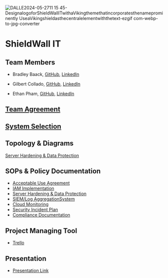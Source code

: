 ![DALLE2024-05-2711 15 45-DesignalogoforShieldWallITwithaVikingthemethatincorporatesthenameprominently UseaVikingshieldasthecentralelementwiththetext-ezgif com-webp-to-jpg-converter](https://github.com/Shield-Wall-1/Shield-Wall/assets/158526468/2af9f60b-ad85-4fa6-ad9d-52e26cfc16bf)

# ShieldWall IT

## Team Members

- Bradley Baack, [GitHub](https://github.com/bjbaack), [LinkedIn](https://www.linkedin.com/in/bradleybaack/)

- Gilbert Collado, [GitHub](https://github.com/JapanesePlatano), [LinkedIn](https://www.linkedin.com/in/gilbert-collado-545099254/)

- Ethan Pham, [GitHub](https://github.com/EthanPham03), [LinkedIn](https://www.linkedin.com/in/ethan-pham-8a9a622b3/)


## [Team Agreement](https://docs.google.com/document/d/1RPGCnGrP_vLHJc-a3qApJRwFOWvHZYm0mh__MHPm50g/edit#heading=h.8gk16jcral)

## [System Selection](https://docs.google.com/document/d/1sAv-cWNuCnyHW1lVpHmL5cFta7ruWmzpcsVyasrInmY/edit?usp=sharing)

## Topology & Diagrams
[Server Hardening & Data Protection](https://viewer.diagrams.net/?tags=%7B%7D&highlight=0000ff&edit=_blank&layers=1&nav=1&title=Untitled%20Diagram.drawio#R7Vvrc9o4EP9r8hHG8puPQKC9TttLy10zd18YYQtwayzOFq%2F760%2ByZbAegEkwyeTSZga0llf27m9X%2BxB3Vn%2Bx%2FZDC5fwLDlF8Zxrh9s66vzNN4Ngu%2FWCUHafYhlNQZmkUFjTjQBhF%2FyI%2BsaSuohBlnFaQCMYxiZYiMcBJggIi0GCa4o04bYrjUCAs4QwJj8EIowDGSJn2GIVkzqnA7RwufETRbM6X9k2vuLCA5WTOOJvDEG8qJGtwZ%2FVTjEnxbbHto5hJT5TL8MjV%2FYOlKCF1bnjs9T9N1z%2Fu0fifTm%2F9CTtfN2bL4q%2BxhvGKv3H3cUQJ%2FRivQv7gZFdKY4mjhOQSdXr0jy7YN%2B4ceqXPRm3TkQjy2BMJQB0xHiJBHnsiAcjsgbQ%2BkB%2BwQlBGAntDWt%2BoPCD9s3p4ReIoQf099gxKnKUwjKhO%2BjjGKaUlOKHS683JIqYjQL9u5hFBoyUMmFQ31HAobYoTwtEPzHLMBc%2B4UnwTSNdKOY9cEygdrFGhkGJOHMNlFk32d6UoWKVZtEbfUVYwZ1SKxCX7vtjOmNW24Saz27MUr5b54%2F9G19JeHdOv44ABYwxjwhiRFP9C5YvemRb9P2To602jOJYEsEYpiahhdeNoxvgTzJaDfBSjac6RSiVKZp%2Fz0b1lcEnolghhNkchfyXVGLh9sFXRtkLixvEB4QUi6Y5O4Vdb3DFxT9WyDe67NhW7Nwy7IM4rNu9anAi5s5ntmR%2FskX7hJnmBedqmYp4PabSGBDG7XE0SRN5t9N1GqzaaMXYR2Y0Pk0e5mZaMZZs1jK7ddSWbpfSBO3SH3vUMF9jeoNc9b7in96na5uy4QLDnjqlYs1WaV9WY7Y7blDFbijErxpv9QiSYc9nI%2BAEFLooowpAlWQGvqGMObkm9huEM7R6lx3CC4gecRSTKMRUgtmhF75%2BlCRNMCF6cBcaej9YCZXyvEYILs72JEvp6GUVxus5vromPvaOsjQ%2FXa4sO3%2Bxo3L2jAqTjN4UP%2Bx0f5%2FBBJ662t0CHiA0bAA04Oio4%2FMYiAa8GOK6l%2B8HQH5rgdem%2BbYZtlIRjgsfsAyVBulsWqzYHA99p%2BwIQQEcFgmu1NUGh47Y7TWHBvyEWbLvj3L9CLORfxhMY%2FMqDHpgG8xv4hf0uUToGQ4GD56pg8MyGoODW2DMqCs912KMyY8FhElbUPM3%2F0SnUuLqsbsI0E8Msi4KCOIzikgsd8TCYhY0%2FESE7PoYrgpkmUzLHM5xQTGCm6wrYyiIKkOJpm0XC7Jn2OKVh7DofgMsVmuFVGqAasRiB6Qyd5MhtDYVlnegIQKoOwdDkiJyWohgSGuxXeOlhwVd4YHt8JUkFZXhaRi2OFK4Wr85vq5aDFE6WyAnIgW8hG4VTjtP9i9eC7ued%2BbX%2FF%2FgZz3%2F37qfOer0yglaZoJ9ArhaLFTiLgLk6Rry6GLEux4ijwYhzLYz4opMyXcn9XIARiROQODWMEbX88XIY0T6gXRci9jtEmoGImlQPeqyAPTgEiDJk6F5PRJAosYgcsiyiMGS3a%2BtCz4JY%2FdgDOJ4oacNXgg%2Fd1mMZzw8%2BToH%2FlHVKwaTpd%2F2BUSdmFBLdoyFrNXCpGWXK5dE2sPOCZ%2FmpVEZFmu%2FoZ5d1UP1s%2FqlUPUVa%2BSTKbJF3XtY8kvsLsXIQZQEeZ3CK2gFeLJmUUVE47E1mvIJI1RwtM5TXITOpqli9Hy7hJIojsmtnWTwmcTbG02mMYdgk4j0g12h8tUhTFvaENPwKNTwt5N2LNiS1rPwsV3F%2Bl%2FFe1S4DgJg8mx3vqZuMIcaqlnXbTUYtvvAuKfM5U%2Bp18obMF5jAGXUyb2W%2F8UzJ%2FCzgveyOU54KqCjisagYU%2BKoyP5N477%2FVlQg16gdTfXppvJXk7bPrCJbkf7bEDyQdx7bUbvBtxW9mguNdtni7YS3ZkcqrTmKwMtE%2B9oC17%2BBivWH1SSm%2BeV76%2F299X6V1rvX7QKgab0PzaE78M%2FmNPXPzNi%2Bn1dYb9N69y3BkDUxu1XGzWLn3WzKlB3FlBXb%2Fb93Vp%2Fceb%2F4oBUwRHwAW9dcBSpA9vnE1QHiqKWMHsyK4pHxEWeqq3%2FOJpsybwMPbkjcNpjnZH0U7pFqoaokVbyk26QKO3L1UHd2QtMet07kkHUV2Pn25zd%2F%2Bw1u18H36dSPJ3%2F8PbmwUFwvL5ey6Atc5fnWQnmU%2BWxGb%2Br1cJsE3rZFPVuedLyhbgJvS4ChO5LI6Hr5uxYeaij340FNEoUt4IbBy5MDjvUy0IUVvtdhzbwmT%2BHul9BEFIobqW05R%2F2N1Kosz9tWq4C63MC5xnEcLaDUExgjqvcWwS1WZKVXfjx8veqeUTcxa0D4zg2rPlphP%2BncpJyGaVOx8%2FV%2BTyUCdZqmmG%2FqKvw6mqcSgTqtzK1O9AXELE2bOp7rWADp7uNp3LFT%2BVKs6%2Fft4XB4sm8jeJBrRb4VGzvnfWG2LF5rGm3Zc%2BjdMY3Z8r2O90%2FUZkk%2Bixk%2FO6GWf66XSV2zPB1t2aVl7X%2BaYKsW6fmqRXpXiJe1FnnpSdWLIHRkk5VbiWz6%2FbHg%2BNWBqk6%2FLocQDf3ndE7eUwjHq6ySiz0PRKbYjGm5rrqL3hRENZJyLW6a1q1GLVY7116CyHhG9bKBO03RxvEdyz6O36s4Arkj03IctUzqajKva5xA1GqxiY7oycyLk6o51il4VVOs49HFy2VYtqhPJTOqn2LJnORkreEcq8YB9UaAcFbB9osq2BUP7VCDNV6dgunw8DvkYvrh59zW4D8%3D)

## SOPs & Policy Documentation

- [Acceptable Use Agreement](https://drive.google.com/file/d/15U0wOAu2rf5wC0pxrHR0NNnWL_mw9vdl/view?usp=sharing)
- [IAM Implementation](https://docs.google.com/document/d/1HiD3Xc4S-9gWUoH91N0uYaX_JUG2rPbyX1tFY7VqiSg/edit?usp=sharing)
- [Server Hardening & Data Protection](https://drive.google.com/file/d/1F5PP1_z-fDGBgAvP2x_B01dCzhBB8xV6/view)
- [SIEM/Log AggregationSystem](https://github.com/Shield-Wall-1/Shield-Wall/blob/main/SIEM_Log%20Aggregation%20System.pdf)
- [Cloud Monitoring](https://github.com/Shield-Wall-1/Shield-Wall/blob/main/Cloud%20Monitoring.pdf)
- [Security Incident Plan](https://drive.google.com/file/d/1Ftcs67_H8crFLaoxknNqrU4qOdhOExab/view)
- [Compliance Documentation](https://drive.google.com/file/d/1rEOq0eMffnXsO0TlZ7oG7DFmZbgW7_Vq/view)

## Project Managing Tool
- [Trello](https://trello.com/b/QVKb3Mgv/ops401-midterm)

## Presentation
- [Presentation Link](https://docs.google.com/presentation/d/1mahVzh5gF_8UtoF4qOsm_b4SKZAxmqa9qrwNVYzp97o/edit?usp=sharing) 
